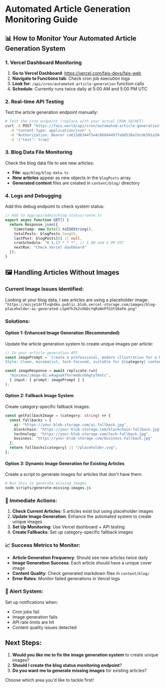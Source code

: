 # Automated Article Generation Monitoring Guide

## 📊 How to Monitor Your Automated Article Generation System

### 1. **Vercel Dashboard Monitoring**

1. **Go to Vercel Dashboard**: https://vercel.com/fais-devs/fais-web
2. **Navigate to Functions tab**: Check cron job execution logs
3. **Look for**: `/api/cron/automated-article-generation` function calls
4. **Schedule**: Currently runs twice daily at 5:00 AM and 5:00 PM UTC

### 2. **Real-time API Testing**

Test the article generation endpoint manually:

```bash
# Test the cron endpoint (replace with your actual CRON_SECRET)
curl -X POST "https://fais.world/api/cron/automated-article-generation" \
  -H "Content-Type: application/json" \
  -H "Authorization: Bearer ca611d6344f5e4c060d4497fab8538afdcde591a30c1226e56db043d0588b275" \
  -d '{"test": true}'
```

### 3. **Blog Data File Monitoring**

Check the blog data file to see new articles:
- **File**: `app/blog/blog-data.ts`
- **New articles** appear as new objects in the `blogPosts` array
- **Generated content** files are created in `content/blog/` directory

### 4. **Logs and Debugging**

Add this debug endpoint to check system status:

```typescript
// Add to app/api/admin/blog-status/route.ts
export async function GET() {
  return Response.json({
    timestamp: new Date().toISOString(),
    totalPosts: blogPosts.length,
    lastPost: blogPosts[0] || null,
    cronSchedule: "0 5,17 * * *", // 5 AM and 5 PM UTC
    nextRun: "Check Vercel dashboard"
  });
}
```

## 🖼️ Handling Articles Without Images

### Current Image Issues Identified:

Looking at your blog data, I see articles are using a placeholder image:
`"https://mzcje1drftvqhdku.public.blob.vercel-storage.com/images/blog-placeholder-ai-generated-LSpH7hJk2vXbDcYqRzWnPfG3tS8aFm.png"`

### Solutions:

#### Option 1: **Enhanced Image Generation** (Recommended)
Update the article generation system to create unique images per article:

```typescript
// In your article generation API
const imagePrompt = `Create a professional, modern illustration for a blog article about "${title}". 
Style: Clean, minimalist, tech-focused, suitable for ${category} content.`;

const imageResponse = await replicate.run(
  "minimax/image-01:w4agaakfhnrme0cnbhgtyfmstc",
  { input: { prompt: imagePrompt } }
);
```

#### Option 2: **Fallback Image System**
Create category-specific fallback images:

```typescript
const getFallbackImage = (category: string) => {
  const fallbacks = {
    ai: "https://your-blob-storage.com/ai-fallback.jpg",
    blockchain: "https://your-blob-storage.com/blockchain-fallback.jpg",
    technology: "https://your-blob-storage.com/tech-fallback.jpg",
    business: "https://your-blob-storage.com/business-fallback.jpg"
  };
  return fallbacks[category] || "/placeholder.svg";
};
```

#### Option 3: **Dynamic Image Generation for Existing Articles**
Create a script to generate images for articles that don't have them:

```bash
# Run this to generate missing images
node scripts/generate-missing-images.js
```

### 🔧 Immediate Actions:

1. **Check Current Articles**: 5 articles exist but using placeholder images
2. **Update Image Generation**: Enhance the automated system to create unique images
3. **Set Up Monitoring**: Use Vercel dashboard + API testing
4. **Create Fallbacks**: Set up category-specific fallback images

### 📈 Success Metrics to Monitor:

- **Article Generation Frequency**: Should see new articles twice daily
- **Image Generation Success**: Each article should have a unique cover image  
- **Content Quality**: Check generated markdown files in `content/blog/`
- **Error Rates**: Monitor failed generations in Vercel logs

### 🚨 Alert System:

Set up notifications when:
- Cron jobs fail
- Image generation fails
- API rate limits are hit
- Content quality issues detected

## Next Steps:

1. **Would you like me to fix the image generation system** to create unique images?
2. **Should I create the blog status monitoring endpoint**?
3. **Do you want me to generate missing images** for existing articles?

Choose which area you'd like to tackle first!
